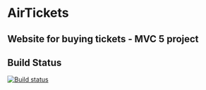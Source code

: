 # AirTickets

## Website for buying tickets - MVC 5 project

## Build Status

[![Build status](https://ci.appveyor.com/api/projects/status/5btjx3b11c7h2tk7?svg=true)](https://ci.appveyor.com/project/TihomirTE/airtickets)
